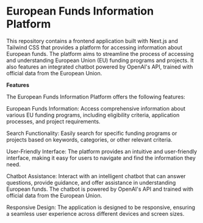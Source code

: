 # European Funds Information Platform
This repository contains a frontend application built with Next.js and Tailwind CSS that provides a platform for accessing information about European funds. The platform aims to streamline the process of accessing and understanding European Union (EU) funding programs and projects. It also features an integrated chatbot powered by OpenAI's API, trained with official data from the European Union.

**Features**

The European Funds Information Platform offers the following features:

European Funds Information: Access comprehensive information about various EU funding programs, including eligibility criteria, application processes, and project requirements.

Search Functionality: Easily search for specific funding programs or projects based on keywords, categories, or other relevant criteria.

User-Friendly Interface: The platform provides an intuitive and user-friendly interface, making it easy for users to navigate and find the information they need.

Chatbot Assistance: Interact with an intelligent chatbot that can answer questions, provide guidance, and offer assistance in understanding European funds. The chatbot is powered by OpenAI's API and trained with official data from the European Union.

Responsive Design: The application is designed to be responsive, ensuring a seamless user experience across different devices and screen sizes.
